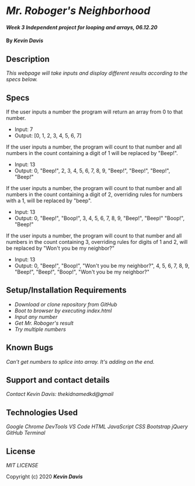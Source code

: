 # _Mr. Roboger's Neighborhood_

#### _Week 3 Independent project for looping and arrays, 06.12.20_

#### By _**Kevin Davis**_

## Description

_This webpage will take inputs and display different results according to the specs below._

## Specs

<!-- If the user inputs a numeric value, the program will display "boop" alert.
* Input: 3
* Output: alert "3"

If the user puts in a non-numeric value, the program will display alert asking for a number.
* Input: cat
* Output: alert "Please enter a numeric value."

If the user inputs a number 1-3, the program will recognize those numbers and display a different alert for each.
* Input: 3
* Output: alert "NEIGHBOR" -->

If the user inputs a number the program will return an array from 0 to that number.
* Input: 7
* Output: [0, 1, 2, 3, 4, 5, 6, 7]

If the user inputs a number, the program will count to that number and all numbers in the count containing a digit of 1 will be replaced by "Beep!".
* Input: 13
* Output: 0, "Beep!", 2, 3, 4, 5, 6, 7, 8, 9, "Beep!", "Beep!", "Beep!", "Beep!"

If the user inputs a number, the program will count to that number and all numbers in the count containing a digit of 2, overriding rules for numbers with a 1, will be replaced by "beep".
* Input: 13
* Output: 0, "Beep!", "Boop!", 3, 4, 5, 6, 7, 8, 9, "Beep!", "Beep!" "Boop!", "Beep!"

If the user inputs a number, the program will count to that number and all numbers in the count containing 3, overriding rules for digits of 1 and 2, will be replaced by "Won't you be my neighbor?"
* Input: 13
* Output: 0, "Beep!", "Boop!", "Won't you be my neighbor?", 4, 5, 6, 7, 8, 9, "Beep!", "Beep!", "Boop!", "Won't you be my neighbor?"

## Setup/Installation Requirements

* _Download or clone repository from GitHub_
* _Boot to browser by executing index.html_
* _Input any number_
* _Get Mr. Roboger's result_
* _Try multiple numbers_


## Known Bugs

_Can't get numbers to splice into array. It's adding on the end._

## Support and contact details

_Contact Kevin Davis: thekidnamedkd@gmail_

## Technologies Used

_Google Chrome DevTools_
_VS Code_
_HTML_
_JavaScript_
_CSS_
_Bootstrap_
_jQuery_
_GitHub_
_Terminal_

## License

*MIT LICENSE*

Copyright (c) 2020 **_Kevin Davis_**
